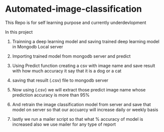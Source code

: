 # Automated-image-classification
This Repo is for self learning purpose and currently underdevlopment


In this project 

1) Trainning a deep learning model and saving trained deep learning model in Mongodb Local server 
2) Importing trained model from mongodb server and predict 
3) Using Predict function creating a csv with image name and save result with how much accuracy it say that it is a dog or a cat
4) saving that resuilt (.csv) file to mongodb server 
5) Now using (.csv) we will extract those predict image name whose prediction accuracy is more than 95%
6) And retrain the image classification model from server and save that model on server so that our accuarcy will increase daily or weekly basis 

7) lastly we run a mailer script so that what % accuracy of model is increased also we use mailer for any type of report 
